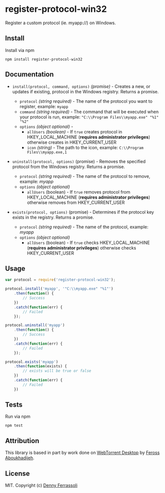 # register-protocol-win32

Register a custom protocol (ie. myapp://) on Windows.

Install
-------

Install via npm

    npm install register-protocol-win32

Documentation
-------------

* `install(protocol, command, options)` *(promise)* - Creates a new, or updates if existing, protocol in the Windows registry. Returns a promise.
    + `protocol` *(string required)* - The name of the protocol you want to register, example: `myapp`
    + `command` *(string required)* - The command that will be executed when your protocol is run, example: `"C:\\Program Files\\myapp.exe" "%1" "%2"`
    + `options` *(object optional)* -
        + `allUsers` *(boolean)* - If `true` creates protocol in HKEY_LOCAL_MACHINE (**requires administrator privileges**) otherwise creates in HKEY_CURRENT_USER
        + `icon` *(string)* - The path to the icon, example: `C:\\Program Files\\myapp.exe,1`

* `uninstall(protocol, options)` (promise) - Removes the specified protocol from the Windows registry. Returns a promise.
    + `protocol` *(string required)* - The name of the protocol to remove, example: *myapp*
    + `options` *(object optional)*
        + `allUsers` (boolean) - If `true` removes protocol from HKEY_LOCAL_MACHINE (**requires administrator privileges**) otherwise removes from HKEY_CURRENT_USER

* `exists(protocol, options)` (promise) - Determines if the protocol key exists in the registry. Returns a promise.
    + `protocol` *(string required)* - The name of the protocol, example: *myapp*
    + `options` *(object optional)*
        + `allUsers` (boolean) - If `true` checks HKEY_LOCAL_MACHINE (**requires administrator privileges**) otherwise checks HKEY_CURRENT_USER

Usage
-----

```javascript
var protocol = require('register-protocol-win32');

protocol.install('myapp', '"C:\\myapp.exe" "%1"')
    .then(function() {
        // Success
    })
    .catch(function(err) {
        // Failed
    });

protocol.uninstall('myapp')
    .then(function() {
        // Success
    })
    .catch(function(err) {
        // Failed
    });

protocol.exists('myapp')
    .then(function(exists) {
        // exists will be true or false
    })
    .catch(function(err) {
        // Failed
    })
```

Tests
-----

Run via npm

    npm test

Attribution
-----------

This library is based in part by work done on [WebTorrent Desktop](https://github.com/feross/webtorrent-desktop) by [Feross Aboukhadijeh](http://feross.org/).

License
-------

MIT. Copyright (c) [Denny Ferrassoli](http://www.dennyferra.com)
